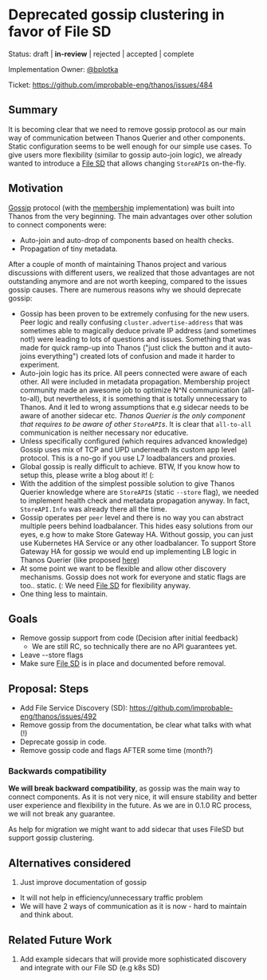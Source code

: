 # Deprecated gossip clustering in favor of File SD

Status: draft | **in-review** | rejected | accepted | complete

Implementation Owner: [@bplotka](https://github.com/Bplotka)

Ticket: https://github.com/improbable-eng/thanos/issues/484

## Summary

It is becoming clear that we need to remove gossip protocol as our main way of communication between Thanos Querier and
other components. Static configuration seems to be well enough for our simple use cases. To give users more flexibility 
(similar to gossip auto-join logic), we already wanted to introduce a [File SD](https://github.com/improbable-eng/thanos/issues/492) 
that allows changing `StoreAPI`s on-the-fly.

## Motivation

[Gossip](https://en.wikipedia.org/wiki/Gossip_protocol) protocol (with the [membership](https://github.com/hashicorp/memberlist) implementation) 
was built into Thanos from the very beginning. The main advantages over other solution to connect components were:
* Auto-join and auto-drop of components based on health checks.
* Propagation of tiny metadata.

After a couple of month of maintaining Thanos project and various discussions with different users, we realized that those advantages
are not outstanding anymore and are not worth keeping, compared to the issues gossip causes. There are numerous reasons why we should 
deprecate gossip:
* Gossip has been proven to be extremely confusing for the new users. Peer logic and really confusing `cluster.advertise-address` that
was sometimes able to magically deduce private IP address (and sometimes not!) were leading to lots of questions and issues. 
Something that was made for quick ramp-up into Thanos ("just click the button and it auto-joins everything") created lots of confusion
and made it harder to experiment.
* Auto-join logic has its price. All peers connected were aware of each other. All were included in metadata propagation. 
Membership project community made an awesome job to optimize N^N communication (all-to-all), but nevertheless, it is something
that is totally unnecessary to Thanos. And it led to wrong assumptions that e.g sidecar needs to be aware of another sidecar etc.
*Thanos Querier is the only component that requires to be aware of other `StoreAPI`s*. It is clear that `all-to-all` communication is
neither necessary nor educative.
* Unless specifically configured (which requires advanced knowledge) Gossip uses mix of TCP and UPD underneath its 
custom app level protocol. This is a no-go if you use L7 loadbalancers and proxies. 
* Global gossip is really difficult to achieve. BTW, If you know how to setup this, please write a blog about it! (: 
* With the addition of the simplest possible solution to give Thanos Querier knowledge where are `StoreAPI`s (static `--store` flag),
 we needed to implement health check and metadata propagation anyway. In fact, `StoreAPI.Info` was already there all the time.
* Gossip operates per `peer` level and there is no way you can abstract multiple peers behind loadbalancer. This hides easy
solutions from our eyes, e.g how to make Store Gateway HA. Without gossip, you can just use Kubernetes HA Service or any other loadbalancer. 
To support Store Gateway HA for gossip we would end up implementing LB logic in Thanos Querier (like proposed [here](https://github.com/improbable-eng/thanos/pull/404))
* At some point we want to be flexible and allow other discovery mechanisms. Gossip does not work for everyone and static flags
are too.. static. (: We need [File SD](https://github.com/improbable-eng/thanos/issues/492) for flexibility anyway.
* One thing less to maintain.

## Goals

* Remove gossip support from code (Decision after initial feedback)
  * We are still RC, so technically there are no API guarantees yet.
* Leave --store flags
* Make sure [File SD](https://github.com/improbable-eng/thanos/issues/492) is in place and documented before removal.

## Proposal: Steps

* Add File Service Discovery (SD): https://github.com/improbable-eng/thanos/issues/492
* Remove gossip from the documentation, be clear what talks with what (!)
* Deprecate gossip in code.
* Remove gossip code and flags AFTER some time (month?)

### Backwards compatibility

**We will break backward compatibility**, as gossip was the main way to connect components. As it is not very nice, it will
ensure stability and better user experience and flexibility in the future. As we are in 0.1.0 RC process, we will not break any guarantee.

As help for migration we might want to add sidecar that uses FileSD but support gossip clustering.

## Alternatives considered

1. Just improve documentation of gossip

* It will not help in efficiency/unnecessary traffic problem
* We will have 2 ways of communication as it is now - hard to maintain and think about.

## Related Future Work

1. Add example sidecars that will provide more sophisticated discovery and integrate with our File SD (e.g k8s SD)

